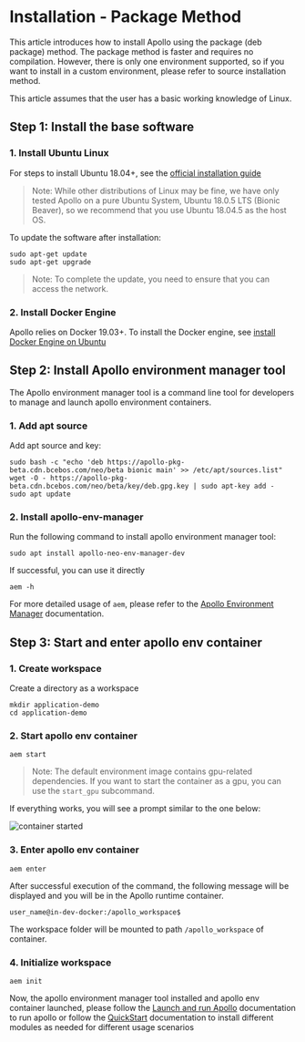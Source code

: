# Installation - Package Method

This article introduces how to install Apollo using the package (deb package) method. The package method is faster and requires no compilation. However, there is only one environment supported, so if you want to install in a custom environment, please refer to source installation method.

This article assumes that the user has a basic working knowledge of Linux.

## Step 1: Install the base software

### 1. Install Ubuntu Linux

For steps to install Ubuntu 18.04+, see the [official installation guide][official_installation_guide]

> Note: While other distributions of Linux may be fine, we have only tested Apollo on a pure Ubuntu System, Ubuntu 18.0.5 LTS (Bionic Beaver), so we recommend that you use Ubuntu 18.04.5 as the host OS.

To update the software after installation:

```shell
sudo apt-get update
sudo apt-get upgrade
```

> Note: To complete the update, you need to ensure that you can access the network.

### 2. Install Docker Engine

Apollo relies on Docker 19.03+. To install the Docker engine, see [install Docker Engine on Ubuntu][install_docker_engine_on_ubuntu]

## Step 2: Install Apollo environment manager tool

The Apollo environment manager tool is a command line tool for developers to manage and launch apollo environment containers.

### 1. Add apt source

Add apt source and key:

```
sudo bash -c "echo 'deb https://apollo-pkg-beta.cdn.bcebos.com/neo/beta bionic main' >> /etc/apt/sources.list"
wget -O - https://apollo-pkg-beta.cdn.bcebos.com/neo/beta/key/deb.gpg.key | sudo apt-key add -
sudo apt update
```

### 2. Install apollo-env-manager

Run the following command to install apollo environment manager tool:

```shell
sudo apt install apollo-neo-env-manager-dev
```

If successful, you can use it directly

```shell
aem -h
```

For more detailed usage of `aem`, please refer to the [Apollo Environment Manager](../03_Package%20Management/apollo_env_manager.md) documentation.

## Step 3: Start and enter apollo env container

### 1. Create workspace

Create a directory as a workspace

```shell
mkdir application-demo
cd application-demo
```

### 2. Start apollo env container

```shell
aem start
```

> Note: The default environment image contains gpu-related dependencies. If you want to start the container as a gpu, you can use the `start_gpu` subcommand.

If everything works, you will see a prompt similar to the one below:

![container started][container_started.png]

### 3. Enter apollo env container

```shell
aem enter
```

After successful execution of the command, the following message will be displayed and you will be in the Apollo runtime container.

```shell
user_name@in-dev-docker:/apollo_workspace$
```

The workspace folder will be mounted to path `/apollo_workspace` of container.

### 4. Initialize workspace

```shell
aem init
```

Now, the apollo environment manager tool installed and apollo env container launched, please follow the [Launch and run Apollo](../03_Package%20Management/launch_and_run_apollo_package_method.md) documentation to run apollo or follow the [QuickStart](../02_Quick%20Start/apollo_8_0_quick_start.md) documentation to install different modules as needed for different usage scenarios

[official_installation_guide]: <https://ubuntu.com/tutorials/install-ubuntu-desktop>
[install_docker_engine_on_ubuntu]: <https://docs.docker.com/engine/install/ubuntu/>
[quickstart_project]: <https://apollo-pkg-beta.cdn.bcebos.com/e2e/apollo_v8.0.tar.gz>
[pass_request.png]: <https://bce.bdstatic.com/doc/Apollo-Homepage-Document/Apollo_Doc_CN_8_0/pass_request_b228e30.png>
[container_started.png]: <https://bce.bdstatic.com/doc/Apollo-Homepage-Document/Apollo_Doc_CN_8_0/container_started_4ee24d4.png>
[install_core.png]: <https://bce.bdstatic.com/doc/Apollo-Homepage-Document/Apollo_Doc_CN_8_0/install_core_0b0d533.png>
[feedback_collection_page]: <https://studio.apollo.auto/community/article/163>
